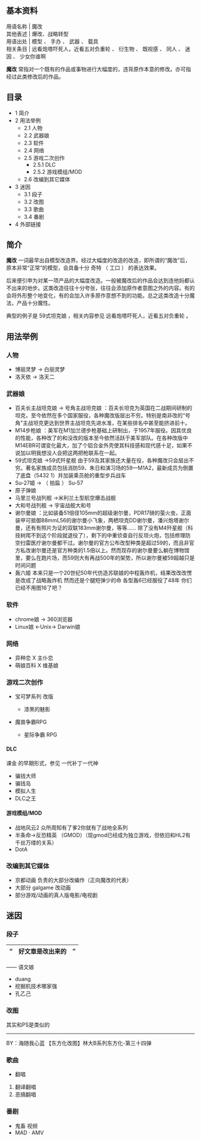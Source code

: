 **基本资料**  
---  
用语名称  |  魔改   
其他表述  |  爆改、战略转型   
用语出处  |  模型  、  手办  、  武器  、  载具   
相关条目  |  远看炮塔吓死人，近看五对负重轮  、  衍生物  、  既视感  、  同人  、  迷因  、  少女你谁啊   
  
**魔改** 常指对一个既有的作品或事物进行大幅度的，违背原作本意的修改。亦可指经过此类修改后的作品。

##  目录

  * 1  简介 
  * 2  用法举例 
    * 2.1  人物 
    * 2.2  武器娘 
    * 2.3  软件 
    * 2.4  网络 
    * 2.5  游戏二次创作 
      * 2.5.1  DLC 
      * 2.5.2  游戏模组/MOD 
    * 2.6  改编到其它媒体 
  * 3  迷因 
    * 3.1  段子 
    * 3.2  改图 
    * 3.3  歌曲 
    * 3.4  番剧 
  * 4  外部链接 

##  简介

**魔改** 一词最早出自模型改造界。经过大幅度的改造的改造，即所谓的“魔改”后，原本非常“正常”的模型，会具备十分  奇特  （  工口  ）
的表达效果。

后来便引申为对某一项产品的大幅度改造。一般被魔改后的作品会达到连他妈都认不出来的地步。这类改造往往十分夸张，往往会添加原作者意图之外的内容。有的会将外形整个地变化，有的会加入许多原作意想不到的功能。总之这类改造十分魔法，产品十分魔性。

典型的例子是  59式坦克娘  ，相关内容参见  远看炮塔吓死人，近看五对负重轮  。

##  用法举例

###  人物

  * 博丽灵梦  →  白丽灵梦 
  * 洛天依  →  洛天二 

###  武器娘

  * 百夫长主战坦克娘  →  号角主战坦克娘  ：百夫长坦克为英国在二战期间研制的坦克，至今依然在多个国家服役，各种魔改版层出不穷。特别是南非改的“号角”主战坦克更达到世界主战坦克先进水准，在某些排名中甚至能挤进前十。 
  * M14步枪娘  ：美军在M1加兰德步枪基础上研制出，于1957年服役。因其优良的性能，各种改了的和没改的版本至今依然活跃于美军部队。在各种改版中M14EBR可谓变化最大，加了个铝合金外壳使其科技感和现代感十足，如果不说加以明我想没人会把这两把枪联系在一起。 
  * 59式坦克娘  →59式歼星舰  由于59及其家族还大量在役，各种魔改只会层出不穷。著名家族成员包括消防59、朱日和演习场的59—M1A2，最新成员为倒置了底盘（5432 1）并加装乘员舱的重型步兵战车 
  * Su-27姬  →  （  拍扁  ）  Su-57 
  * 原子弹娘 
  * 马里兰号战列舰  →米利兰土型航空爆击战舰 
  * 大和号战列舰  →  宇宙战舰大和号 
  * 谢尔曼娘  ：比如装备51倍径105mm的超级谢尔曼，PDR17磅的萤火虫，正面装甲可抵御88mmL56的谢尔曼小飞象，两栖坦克DD谢尔曼，潘兴炮塔谢尔曼，还有有照片为证的双联183mm谢尔曼，等等......  除了没有M4歼星舰（科技树爬不到这个阶段就退役了），剩下的中重侦查自行反坦火炮，包括修理防空扫雷医疗谢尔曼都干过。谢尔曼的官方公布改型种类是超过59的，而且非官方私改谢尔曼还是官方种类的1.5倍以上。然而现存的谢尔曼要么躺在博物馆里，要么在跑片场，而59则大有再战500年的架势，所以谢尔曼被59超越只是时间问题 
  * 轰六姬  本来只是一个20世纪50年代仿造苏联娘的中程轰炸机，结果改改改愣是改成了战略轰炸机  然而还是个腿短弹少的命  各型轰6已经服役了48年  你们已经不用图16了吧？ 

###  软件

  * chrome娘  →  360浏览器 
  * Linux娘  ←Unix→  Darwin娘 

###  网络

  * 异种恋  X  主仆恋 
  * 萌娘百科  X  维基娘 

###  游戏二次创作

  * 宝可梦系列  改版 
    * 漆黑的魅影 

  * 魔兽争霸RPG 
    * 星际争霸  RPG 

####  DLC

课金  的早期形式，参见  一代补丁一代神

  * 骗钱大师 
  * 骗钱岛 
  * 模拟人生 
  * DLC之王 

####  游戏模组/MOD

  * 战地风云2  众所周知有了爹2你就有了战地全系列 
  * 半条命→反恐精英 （GMOD）（现gmod已经成为独立游戏，但依旧和HL2有千丝万缕的关系） 
  * DotA 

###  改编到其它媒体

  * 京都动画  负责的大部分改编作（正向魔改的代表） 
  * 大部分  galgame  改动画 
  * 部分游戏/动画的真人版电影/电视剧 

##  迷因

###  段子

“  |  好文章是改出来的  |  ”   
---|---|---  
——  语文娘  
  
  * duang 
  * 挖掘机技术哪家强 
  * 孔乙己 

###  改图

其实和PS是类似的  
  
---  
BY：海随我心蓝 【东方化改图】林大B系列东方化-第三十四弹  
  
###  歌曲

  * 翻唱 

  1. 翻译翻唱 
  2. 恶搞翻唱 

###  番剧

  * 鬼畜  视频 
  * MAD  ·  AMV 
